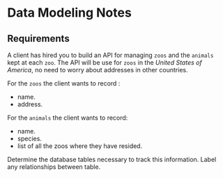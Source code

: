 # Data Modeling Notes

## Requirements

A client has hired you to build an API for managing `zoos` and the `animals` kept at each `zoo`. The API will be use for `zoos` in the _United States of America_, no need to worry about addresses in other countries.

For the `zoos` the client wants to record :

- name.
- address.

For the `animals` the client wants to record:

- name.
- species.
- list of all the zoos where they have resided.

Determine the database tables necessary to track this information.
Label any relationships between table.
